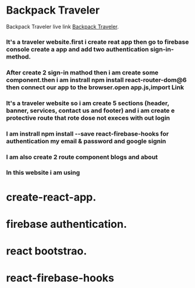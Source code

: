 # Backpack Traveler

Backpack Traveler live link [Backpack Traveler]().

### It's a traveler website.first i create reat app then go to firebase console create a app and add two authentication sign-in-method.


### After create 2 sign-in mathod then i am create some component.then i am instrall npm install react-router-dom@6 then connect our app to the browser.open app.js,import Link

### It's a traveler website so i am create 5 sections (header, banner, services, contact us and footer) and i am create e protective route that rote dose not execes with out login 

### I am instrall npm install --save react-firebase-hooks for authentication  my email & password and google signin 

### I am also create 2 route component blogs and about 



### In this website i am using
# create-react-app.
# firebase authentication.
# react bootstrao.
# react-firebase-hooks




